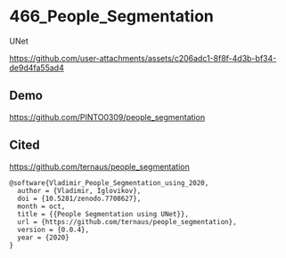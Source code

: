 # 466_People_Segmentation

UNet

https://github.com/user-attachments/assets/c206adc1-8f8f-4d3b-bf34-de9d4fa55ad4

## Demo

https://github.com/PINTO0309/people_segmentation

## Cited

https://github.com/ternaus/people_segmentation

```
@software{Vladimir_People_Segmentation_using_2020,
  author = {Vladimir, Iglovikov},
  doi = {10.5281/zenodo.7708627},
  month = oct,
  title = {{People Segmentation using UNet}},
  url = {https://github.com/ternaus/people_segmentation},
  version = {0.0.4},
  year = {2020}
}
```
